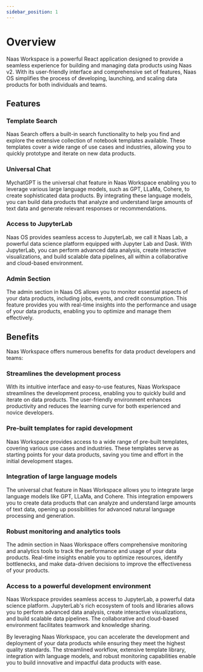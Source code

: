 ```yaml
---
sidebar_position: 1
---
```


# Overview

Naas Workspace is a powerful React application designed to provide a seamless experience for building and managing data products using Naas v2. With its user-friendly interface and comprehensive set of features, Naas OS simplifies the process of developing, launching, and scaling data products for both individuals and teams.

## Features

### Template Search
Naas Search offers a built-in search functionality to help you find and explore the extensive collection of notebook templates available. These templates cover a wide range of use cases and industries, allowing you to quickly prototype and iterate on new data products.
    
###  Universal Chat
MychatGPT is the universal chat feature in Naas Workspace enabling you to leverage various large language models, such as GPT, LLaMa, Cohere, to create sophisticated data products. By integrating these language models, you can build data products that analyze and understand large amounts of text data and generate relevant responses or recommendations.
    
### Access to JupyterLab
Naas OS provides seamless access to JupyterLab, we call it Naas Lab, a powerful data science platform equipped with Jupyter Lab and Dask. With JupyterLab, you can perform advanced data analysis, create interactive visualizations, and build scalable data pipelines, all within a collaborative and cloud-based environment.

### Admin Section
The admin section in Naas OS allows you to monitor essential aspects of your data products, including jobs, events, and credit consumption. This feature provides you with real-time insights into the performance and usage of your data products, enabling you to optimize and manage them effectively.
    

## Benefits
Naas Workspace offers numerous benefits for data product developers and teams:

### Streamlines the development process
With its intuitive interface and easy-to-use features, Naas Workspace streamlines the development process, enabling you to quickly build and iterate on data products. The user-friendly environment enhances productivity and reduces the learning curve for both experienced and novice developers.

### Pre-built templates for rapid development
Naas Workspace provides access to a wide range of pre-built templates, covering various use cases and industries. These templates serve as starting points for your data products, saving you time and effort in the initial development stages.

### Integration of large language models
The universal chat feature in Naas Workspace allows you to integrate large language models like GPT, LLaMa, and Cohere. This integration empowers you to create data products that can analyze and understand large amounts of text data, opening up possibilities for advanced natural language processing and generation.

### Robust monitoring and analytics tools
The admin section in Naas Workspace offers comprehensive monitoring and analytics tools to track the performance and usage of your data products. Real-time insights enable you to optimize resources, identify bottlenecks, and make data-driven decisions to improve the effectiveness of your products.

### Access to a powerful development environment 
Naas Workspace provides seamless access to JupyterLab, a powerful data science platform. JupyterLab's rich ecosystem of tools and libraries allows you to perform advanced data analysis, create interactive visualizations, and build scalable data pipelines. The collaborative and cloud-based environment facilitates teamwork and knowledge sharing.

By leveraging Naas Workspace, you can accelerate the development and deployment of your data products while ensuring they meet the highest quality standards. The streamlined workflow, extensive template library, integration with language models, and robust monitoring capabilities enable you to build innovative and impactful data products with ease.